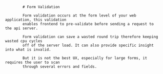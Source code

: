 




            # Form Validation

            Form validation occurs at the form level of your web application, this validation
            enables frontend to pre-validate before sending a request to the api server.

            Form validation can save a wasted round trip therefore keeping wasted cpu cycles 
            off of the server load. It can also provide specific insight into what is invalid.

            But it is not the best UX, especially for large forms, it requires the user to scan
            through several errors and fields.


